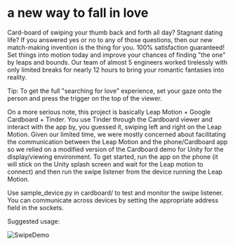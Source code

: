 a new way to fall in love  
=========================

Card-board of swiping your thumb back and forth all day? Stagnant dating life? If you answered yes or no to any of those questions, then our new match-making invention is the thing for you. 100% satisfaction guaranteed! Set things into motion today and improve your chances of finding "the one" by leaps and bounds. Our team of almost 5 engineers worked tirelessly with only limited breaks for nearly 12 hours to bring your romantic fantasies into reality.  

Tip: To get the full "searching for love" experience, set your gaze onto the person and press the trigger on the top of the viewer.  

On a more serious note, this project is basically Leap Motion + Google Cardboard + Tinder. You use Tinder through the Cardboard viewer and interact with the app by, you guessed it, swiping left and right on the Leap Motion. Given our limited time, we were mostly concerned about facilitating the communication between the Leap Motion and the phone/Cardboard app so we relied on a modified version of the Cardboard demo for Unity for the display/viewing environment. To get started, run the app on the phone (it will stick on the Unity splash screen and wait for the Leap motion to connect) and then run the swipe listener from the device running the Leap Motion.  

Use sample\_device.py in cardboard/ to test and monitor the swipe listener. You can communicate across devices by setting the appropriate address field in the sockets.  

Suggested usage:  

![SwipeDemo](https://github.com/dchengy/hackathons/blob/master/hacktx/fall2015/media/swiping.gif)
